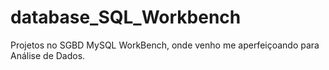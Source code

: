 # database_SQL_Workbench
Projetos no SGBD MySQL WorkBench, onde venho me aperfeiçoando para Análise de Dados.
